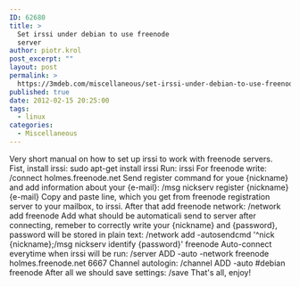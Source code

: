 ```yaml
---
ID: 62680
title: >
  Set irssi under debian to use freenode
  server
author: piotr.krol
post_excerpt: ""
layout: post
permalink: >
  https://3mdeb.com/miscellaneous/set-irssi-under-debian-to-use-freenode-server/
published: true
date: 2012-02-15 20:25:00
tags:
  - linux
categories:
  - Miscellaneous
---
```

Very short manual on how to set up irssi to work with freenode servers.  
Fist, install irssi: sudo apt-get install irssi Run: irssi For freenode write: /connect holmes.freenode.net Send register command for youe {nickname} and add information about your {e-mail}: /msg nickserv register {nickname} {e-mail} Copy and paste line, which you get from freenode registration server to your mailbox, to irssi. After that add freenode network: /network add freenode Add what should be automaticali send to server after connecting, remeber to correctly write your {nickname} and {password}, password will be stored in plain text: /network add -autosendcmd '^nick {nickname};/msg nickserv identify {password}' freenode Auto-connect everytime when irssi will be run: /server ADD -auto -network freenode holmes.freenode.net 6667 Channel autologin: /channel ADD -auto #debian freenode After all we should save settings: /save That's all, enjoy!